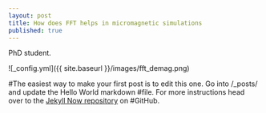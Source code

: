 ```yaml
---
layout: post
title: How does FFT helps in micromagnetic simulations
published: true
---
```


PhD student.

![_config.yml]({{ site.baseurl }}/images/fft_demag.png)

#The easiest way to make your first post is to edit this one. Go into /_posts/ and update the Hello World markdown #file. For more instructions head over to the [Jekyll Now repository](https://github.com/barryclark/jekyll-now) on #GitHub.

